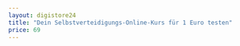 ```yaml
---
layout: digistore24
title: "Dein Selbstverteidigungs-Online-Kurs für 1 Euro testen"
price: 69
---
```


